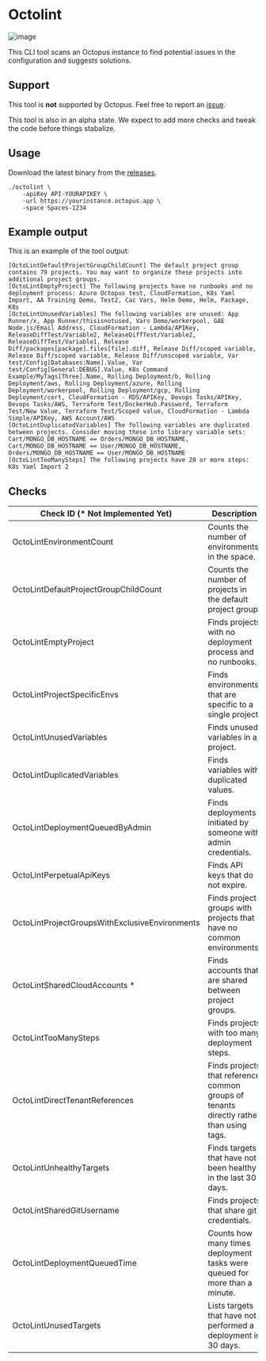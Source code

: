 # Octolint

![image](https://user-images.githubusercontent.com/160104/222631936-e1ec480e-abd5-4622-978d-08259844aa14.png)

This CLI tool scans an Octopus instance to find potential issues in the configuration and suggests solutions.

## Support

This tool is **not** supported by Octopus. Feel free to report
an [issue](https://github.com/mcasperson/OctopusRecommendationEngine/issues).

This tool is also in an alpha state. We expect to add more checks and tweak the code before things stabalize.

## Usage

Download the latest binary from
the [releases](https://github.com/mcasperson/OctopusRecommendationEngine/releases/latest).

```
./octolint \
    -apiKey API-YOURAPIKEY \
    -url https://yourinstance.octopus.app \
    -space Spaces-1234
```

## Example output

This is an example of the tool output:

```
[OctoLintDefaultProjectGroupChildCount] The default project group contains 79 projects. You may want to organize these projects into additional project groups.
[OctoLintEmptyProject] The following projects have no runbooks and no deployment process: Azure Octopus test, CloudFormation, K8s Yaml Import, AA Training Demo, Test2, Cac Vars, Helm Demo, Helm, Package, K8s
[OctoLintUnusedVariables] The following variables are unused: App Runner/x, App Runner/thisisnotused, Vars Demo/workerpool, GAE Node.js/Email Address, CloudFormation - Lambda/APIKey, ReleaseDiffTest/Variable2, ReleaseDiffTest/Variable2, ReleaseDiffTest/Variable1, Release Diff/packages[package].files[file].diff, Release Diff/scoped variable, Release Diff/scoped variable, Release Diff/unscoped variable, Var test/Config[Databases:Name].Value, Var test/Config[General:DEBUG].Value, K8s Command Example/MyTags[Three].Name, Rolling Deployment/b, Rolling Deployment/aws, Rolling Deployment/azure, Rolling Deployment/workerpool, Rolling Deployment/gcp, Rolling Deployment/cert, CloudFormation - RDS/APIKey, Devops Tasks/APIKey, Devops Tasks/AWS, Terraform Test/DockerHub.Password, Terraform Test/New Value, Terraform Test/Scoped value, CloudFormation - Lambda Simple/APIKey, AWS Account/AWS
[OctoLintDuplicatedVariables] The following variables are duplicated between projects. Consider moving these into library variable sets: Cart/MONGO_DB_HOSTNAME == Orders/MONGO_DB_HOSTNAME, Cart/MONGO_DB_HOSTNAME == User/MONGO_DB_HOSTNAME, Orders/MONGO_DB_HOSTNAME == User/MONGO_DB_HOSTNAME
[OctoLintTooManySteps] The following projects have 20 or more steps: K8s Yaml Import 2
```

## Checks

| Check ID (* Not Implemented Yet)               | Description                                                                             |
|------------------------------------------------|-----------------------------------------------------------------------------------------|
| OctoLintEnvironmentCount                       | Counts the number of environments in the space.                                         |
| OctoLintDefaultProjectGroupChildCount          | Counts the number of projects in the default project group.                             |
| OctoLintEmptyProject                           | Finds projects with no deployment process and no runbooks.                              |
| OctoLintProjectSpecificEnvs                    | Finds environments that are specific to a single project.                               |
| OctoLintUnusedVariables                        | Finds unused variables in a project.                                                    |
| OctoLintDuplicatedVariables                    | Finds variables with duplicated values.                                                 |
| OctoLintDeploymentQueuedByAdmin                | Finds deployments initiated by someone with admin credentials.                          |
| OctoLintPerpetualApiKeys                       | Finds API keys that do not expire.                                                      |
| OctoLintProjectGroupsWithExclusiveEnvironments | Finds project groups with projects that have no common environments.                    |
| OctoLintSharedCloudAccounts *                  | Finds accounts that are shared between project groups.                                  |
| OctoLintTooManySteps                           | Finds projects with too many deployment steps.                                          |
| OctoLintDirectTenantReferences                 | Finds projects that reference common groups of tenants directly rather than using tags. |
| OctoLintUnhealthyTargets                       | Finds targets that have not been healthy in the last 30 days.                           |
| OctoLintSharedGitUsername                      | Finds projects that share git credentials.                                              |
| OctoLintDeploymentQueuedTime                   | Counts how many times deployment tasks were queued for more than a minute.              |
| OctoLintUnusedTargets                          | Lists targets that have not performed a deployment in 30 days.                          |
